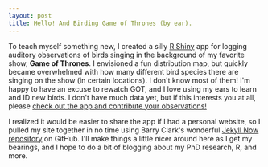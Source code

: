 ```yaml
---
layout: post
title: Hello! And Birding Game of Thrones (by ear).
---
```


To teach myself something new, I created a silly [R Shiny](https://shiny.rstudio.com/) app for logging auditory observations of birds singing in the background of my favorite show, **Game of Thrones**. I envisioned a fun distribution map, but quickly became overwhelmed with how many different bird species there are singing on the show (in certain locations). I don't know most of them! I'm happy to have an excuse to rewatch GOT, and I love using my ears to learn and ID new birds. I don't have much data yet, but if this interests you at all, please [check out the app and contribute your observations!](https://cbalantic.github.io/birding-game-of-thrones/)  

I realized it would be easier to share the app if I had a personal website, so I pulled my site together in no time using Barry Clark's wonderful [Jekyll Now repository](https://github.com/barryclark/jekyll-now) on GitHub. I'll make things a little nicer around here as I get my bearings, and I hope to do a bit of blogging about my PhD research, R, and more. 
